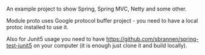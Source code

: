 An example project to show Spring, Spring MVC, Netty and some other. 

Module proto uses Google protocol buffer project - you need to have a local protoc installed to use it.

Also for Junit5 usage you need to have https://github.com/sbrannen/spring-test-junit5 on your computer (it is enough just clone it and build locally).
